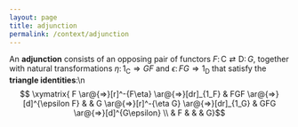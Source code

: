 ```yaml
---
layout: page
title: adjunction
permalink: /context/adjunction
---
```

An **adjunction** consists of an opposing pair of functors $F \colon \mathsf{C} \rightleftarrows \mathsf{D} \colon G$, together with natural transformations $\eta \colon 1_\mathsf{C} \Rightarrow GF$ and $\epsilon \colon FG \Rightarrow 1_\mathsf{D}$ that satisfy the **triangle identities**:\n$$ \xymatrix{ F \ar@{=>}[r]^-{F\eta} \ar@{=>}[dr]_{1_F} & FGF \ar@{=>}[d]^{\epsilon F}  & & G \ar@{=>}[r]^-{\eta G} \ar@{=>}[dr]_{1_G} & GFG \ar@{=>}[d]^{G\epsilon} \\ & F & & & G}$$
